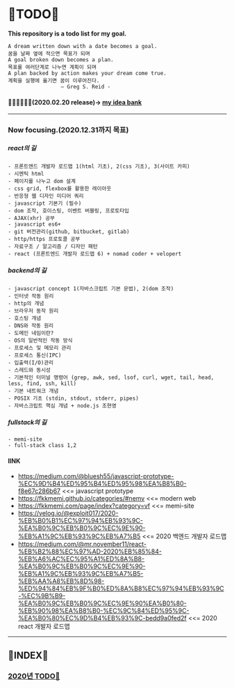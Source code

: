 # 📖TODO📖
**This repository is a todo list for my goal.**

    A dream written down with a date becomes a goal.
    꿈을 날짜 옆에 적으면 목표가 되며
    A goal broken down becomes a plan.
    목표를 여러단계로 나누면 계획이 되며
    A plan backed by action makes your dream come true.
    계획을 실행에 옮기면 꿈이 이루어진다.
                     – Greg S. Reid -



#### 🐱‍👤🐱‍🏍🐱‍🐉(2020.02.20 release)-> <a href="./idea/README.md">my idea bank</a>

<hr>

### Now focusing.(2020.12.31까지 목표)

##### react의 길
    - 프론트엔드 개발자 로드맵 1(html 기초), 2(css 기초), 3(사이트 카피)
    - 시멘틱 html
    - 페이지를 나누고 dom 설계
    - css grid, flexbox를 활용한 레이아웃
    - 반응형 웹 디자인 미디어 쿼리
    - javascript 기본기 (필수)
    - dom 조작, 호이스팅, 이벤트 버블링, 프로토타입
    - AJAX(xhr) 공부
    - javascript es6+
    - git 버전관리(github, bitbucket, gitlab)
    - http/https 프로토콜 공부
    - 자료구조 / 알고리즘 / 디자인 패턴
    - react (프론트엔드 개발자 로드맵 6) + nomad coder + velopert
    
##### backend의 길
    - javascript concept 1(자바스크립트 기본 문법), 2(dom 조작)
    - 인터넷 작동 원리
    - http의 개념
    - 브라우저 동작 원리
    - 호스팅 개념
    - DNS와 작동 원리
    - 도메인 네임이란?
    - OS의 일반적인 작동 방식
    - 프로세스 및 메모리 관리
    - 프로세스 통신(IPC)
    - 입출력(I/O)관리
    - 스레드와 동시성
    - 기본적인 터미널 명령어 (grep, awk, sed, lsof, curl, wget, tail, head, less, find, ssh, kill)
    - 기본 네트워크 개념
    - POSIX 기초 (stdin, stdout, stderr, pipes)
    - 자바스크립트 핵심 개념 + node.js 조현영

##### fullstack의 길
    - memi-site
    - full-stack class 1,2
    
#### lINK
 - https://medium.com/@bluesh55/javascript-prototype-%EC%9D%B4%ED%95%B4%ED%95%98%EA%B8%B0-f8e67c286b67 <<= javascript prototype
 - https://fkkmemi.github.io/categories/#nemv <<= modern web 
 -  https://fkkmemi.com/page/index?category=vf <<= memi-site
 - https://velog.io/@exploit017/2020-%EB%B0%B1%EC%97%94%EB%93%9C-%EA%B0%9C%EB%B0%9C%EC%9E%90-%EB%A1%9C%EB%93%9C%EB%A7%B5 <<=  2020 백엔드 개발자 로드맵
 -  https://medium.com/@mr.november11/react-%EB%B2%88%EC%97%AD-2020%EB%85%84-%EB%A6%AC%EC%95%A1%ED%8A%B8-%EA%B0%9C%EB%B0%9C%EC%9E%90-%EB%A1%9C%EB%93%9C%EB%A7%B5-%EB%AA%A8%EB%8D%98-%ED%94%84%EB%9F%B0%ED%8A%B8%EC%97%94%EB%93%9C-%EC%9B%B9-%EA%B0%9C%EB%B0%9C%EC%9E%90%EA%B0%80-%EB%90%98%EA%B8%B0-%EC%9C%84%ED%95%9C-%EA%B0%80%EC%9D%B4%EB%93%9C-bedd9a0fed2f <<= 2020 react 개발자 로드맵
    
    
 <hr>


## 📖INDEX📖

### <a href="./2020/README.md">2020년 TODO📖</a>
    
    
    
